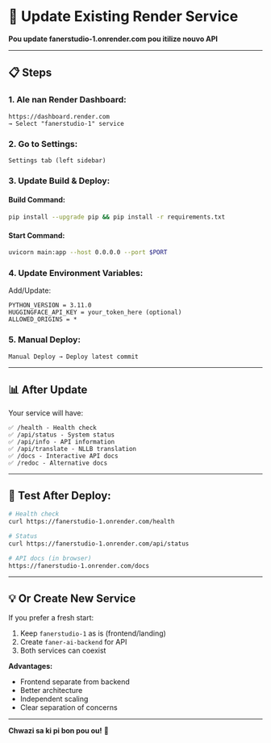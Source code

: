 # 🔄 Update Existing Render Service

**Pou update fanerstudio-1.onrender.com pou itilize nouvo API**

---

## 📋 Steps

### **1. Ale nan Render Dashboard:**
```
https://dashboard.render.com
→ Select "fanerstudio-1" service
```

### **2. Go to Settings:**
```
Settings tab (left sidebar)
```

### **3. Update Build & Deploy:**

#### **Build Command:**
```bash
pip install --upgrade pip && pip install -r requirements.txt
```

#### **Start Command:**
```bash
uvicorn main:app --host 0.0.0.0 --port $PORT
```

### **4. Update Environment Variables:**

Add/Update:
```
PYTHON_VERSION = 3.11.0
HUGGINGFACE_API_KEY = your_token_here (optional)
ALLOWED_ORIGINS = *
```

### **5. Manual Deploy:**
```
Manual Deploy → Deploy latest commit
```

---

## 📊 After Update

Your service will have:

```
✅ /health - Health check
✅ /api/status - System status
✅ /api/info - API information
✅ /api/translate - NLLB translation
✅ /docs - Interactive API docs
✅ /redoc - Alternative docs
```

---

## 🧪 Test After Deploy:

```bash
# Health check
curl https://fanerstudio-1.onrender.com/health

# Status
curl https://fanerstudio-1.onrender.com/api/status

# API docs (in browser)
https://fanerstudio-1.onrender.com/docs
```

---

## 💡 Or Create New Service

If you prefer a fresh start:

1. Keep `fanerstudio-1` as is (frontend/landing)
2. Create `faner-ai-backend` for API
3. Both services can coexist

**Advantages:**
- Frontend separate from backend
- Better architecture
- Independent scaling
- Clear separation of concerns

---

**Chwazi sa ki pi bon pou ou!** 🚀

